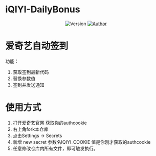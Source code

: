 # iQIYI-DailyBonus

<p align="center">
    <img alt="Version" src="https://img.shields.io/badge/release-0.0.1-blue"/>
    <a href="https://github.com/BlueSkyClouds">
        <img alt="Author" src="https://img.shields.io/badge/author-BlueSkyClouds-blueviolet"/>
    </a>
</p>

# 爱奇艺自动签到
功能：
1. 获取签到最新代码
2. 替换参数值
3. 签到并发送通知

# 使用方式
1. 打开爱奇艺官网 获取你的authcookie
2. 右上角fork本仓库
3. 点击Settings -> Secrets
4. 新增 new secret  参数名IQIYI_COOKIE 值是你刚才获取的authcookie
5. 任意修改仓库内所有文件，即可触发执行。
